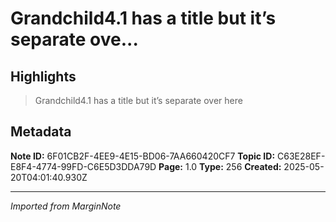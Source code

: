 # Grandchild4.1 has a title but it’s separate ove...

## Highlights

> Grandchild4.1 has a title but it’s separate over here

## Metadata

**Note ID:** 6F01CB2F-4EE9-4E15-BD06-7AA660420CF7
**Topic ID:** C63E28EF-E8F4-4774-99FD-C6E5D3DDA79D
**Page:** 1.0
**Type:** 256
**Created:** 2025-05-20T04:01:40.930Z

---
*Imported from MarginNote*